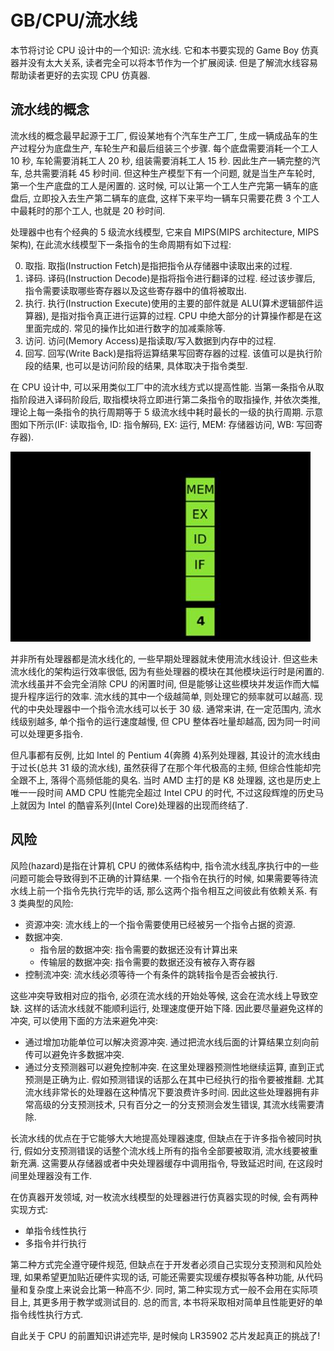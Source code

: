 # GB/CPU/流水线

本节将讨论 CPU 设计中的一个知识: 流水线. 它和本书要实现的 Game Boy 仿真器并没有太大关系, 读者完全可以将本节作为一个扩展阅读. 但是了解流水线容易帮助读者更好的去实现 CPU 仿真器.

## 流水线的概念

流水线的概念最早起源于工厂, 假设某地有个汽车生产工厂, 生成一辆成品车的生产过程分为底盘生产, 车轮生产和最后组装三个步骤. 每个底盘需要消耗一个工人 10 秒, 车轮需要消耗工人 20 秒, 组装需要消耗工人 15 秒. 因此生产一辆完整的汽车, 总共需要消耗 45 秒时间. 但这种生产模型下有一个问题, 就是当生产车轮时, 第一个生产底盘的工人是闲置的. 这时候, 可以让第一个工人生产完第一辆车的底盘后, 立即投入去生产第二辆车的底盘, 这样下来平均一辆车只需要花费 3 个工人中最耗时的那个工人, 也就是 20 秒时间.

处理器中也有个经典的 5 级流水线模型, 它来自 MIPS(MIPS architecture, MIPS 架构), 在此流水线模型下一条指令的生命周期有如下过程:

0. 取指. 取指(Instruction Fetch)是指把指令从存储器中读取出来的过程.
0. 译码. 译码(Instruction Decode)是指将指令进行翻译的过程. 经过该步骤后, 指令需要读取哪些寄存器以及这些寄存器中的值将被取出.
0. 执行. 执行(Instruction Execute)使用的主要的部件就是 ALU(算术逻辑部件运算器), 是指对指令真正进行运算的过程. CPU 中绝大部分的计算操作都是在这里面完成的. 常见的操作比如进行数字的加减乘除等.
0. 访问. 访问(Memory Access)是指读取/写入数据到内存中的过程.
0. 回写. 回写(Write Back)是指将运算结果写回寄存器的过程. 该值可以是执行阶段的结果, 也可以是访问阶段的结果, 具体取决于指令类型.

在 CPU 设计中, 可以采用类似工厂中的流水线方式以提高性能. 当第一条指令从取指阶段进入译码阶段后, 取指模块将立即进行第二条指令的取指操作, 并依次类推, 理论上每一条指令的执行周期等于 5 级流水线中耗时最长的一级的执行周期. 示意图如下所示(IF: 读取指令, ID: 指令解码, EX: 运行, MEM: 存储器访问, WB: 写回寄存器).

![img](../../../img/gameboy/cpu/pipeline/5.jpg)

并非所有处理器都是流水线化的, 一些早期处理器就未使用流水线设计. 但这些未流水线化的架构运行效率很低, 因为有些处理器的模块在其他模块运行时是闲置的. 流水线虽并不会完全消除 CPU 的闲置时间, 但是能够让这些模块并发运作而大幅提升程序运行的效率. 流水线的其中一个级越简单, 则处理它的频率就可以越高. 现代的中央处理器中一个指令流水线可以长于 30 级. 通常来讲, 在一定范围内, 流水线级别越多, 单个指令的运行速度越慢, 但 CPU 整体吞吐量却越高, 因为同一时间可以处理更多指令.

但凡事都有反例, 比如 Intel 的 Pentium 4(奔腾 4)系列处理器, 其设计的流水线由于过长(总共 31 级的流水线), 虽然获得了在那个年代极高的主频, 但综合性能却完全跟不上, 落得个高频低能的臭名. 当时 AMD 主打的是 K8 处理器, 这也是历史上唯一一段时间 AMD CPU 性能完全超过 Intel CPU 的时代, 不过这段辉煌的历史马上就因为 Intel 的酷睿系列(Intel Core)处理器的出现而终结了.

## 风险

风险(hazard)是指在计算机 CPU 的微体系结构中, 指令流水线乱序执行中的一些问题可能会导致得到不正确的计算结果. 一个指令在执行的时候, 如果需要等待流水线上前一个指令先执行完毕的话, 那么这两个指令相互之间彼此有依赖关系. 有 3 类典型的风险:

- 资源冲突: 流水线上的一个指令需要使用已经被另一个指令占据的资源.
- 数据冲突.
    - 指令层的数据冲突: 指令需要的数据还没有计算出来
    - 传输层的数据冲突: 指令需要的数据还没有被存入寄存器
- 控制流冲突: 流水线必须等待一个有条件的跳转指令是否会被执行.

这些冲突导致相对应的指令, 必须在流水线的开始处等候, 这会在流水线上导致空缺. 这样的话流水线就不能顺利运行, 处理速度便开始下降. 因此要尽量避免这样的冲突, 可以使用下面的方法来避免冲突:

- 通过增加功能单位可以解决资源冲突. 通过把流水线后面的计算结果立刻向前传可以避免许多数据冲突.
- 通过分支预测器可以避免控制冲突. 在这里处理器预测性地继续运算, 直到正式预测是正确为止. 假如预测错误的话那么在其中已经执行的指令要被推翻. 尤其流水线非常长的处理器在这种情况下要浪费许多时间. 因此这些处理器拥有非常高级的分支预测技术, 只有百分之一的分支预测会发生错误, 其流水线需要清除.

长流水线的优点在于它能够大大地提高处理器速度, 但缺点在于许多指令被同时执行, 假如分支预测错误的话整个流水线上所有的指令全部要被取消, 流水线要被重新充满. 这需要从存储器或者中央处理器缓存中调用指令, 导致延迟时间, 在这段时间里处理器没有工作.

在仿真器开发领域, 对一枚流水线模型的处理器进行仿真器实现的时候, 会有两种实现方式:

- 单指令线性执行
- 多指令并行执行

第二种方式完全遵守硬件规范, 但缺点在于开发者必须自己实现分支预测和风险处理, 如果希望更加贴近硬件实现的话, 可能还需要实现缓存模拟等各种功能, 从代码量和复杂度上来说会比第一种高不少. 同时, 第二种实现方式一般不会用在实际项目上, 其更多用于教学或测试目的. 总的而言, 本书将采取相对简单且性能更好的单指令线性执行方式.

自此关于 CPU 的前置知识讲述完毕, 是时候向 LR35902 芯片发起真正的挑战了!
